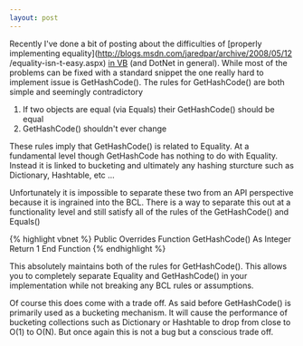 ```yaml
---
layout: post
---
```

Recently I've done a bit of posting about the difficulties of [properly implementing equality](http://blogs.msdn.com/jaredpar/archive/2008/05/12 /equality-isn-t-easy.aspx) [in VB](http://blogs.msdn.com/jaredpar/archive/2008/04/28/properly-implementing-equality-in-vb.aspx) (and DotNet in general).  While most of the problems can be fixed with a standard snippet the one really hard to implement issue is GetHashCode().  The rules for GetHashCode() are both simple and seemingly contradictory

  1. If two objects are equal (via Equals) their GetHashCode() should be equal
  2. GetHashCode() shouldn't ever change 

These rules imply that GetHashCode() is related to Equality.  At a fundamental level though GetHashCode has nothing to do with Equality.  Instead it is linked to bucketing and ultimately any hashing sturcture such as Dictionary, Hashtable, etc ...

Unfortunately it is impossible to separate these two from an API perspective because it is ingrained into the BCL.  There is a way to separate this out at a functionality level and still satisfy all of the rules of the GetHashCode() and Equals()

{% highlight vbnet %}
Public Overrides Function GetHashCode() As Integer
    Return 1
End Function
{% endhighlight %}

This absolutely maintains both of the rules for GetHashCode().  This allows you to completely separate Equality and GetHashCode() in your implementation while not breaking any BCL rules or assumptions.

Of course this does come with a trade off.  As said before GetHashCode() is primarily used as a bucketing mechanism.  It will cause the performance of bucketing collections such as Dictionary or Hashtable to drop from close to O(1) to O(N).  But once again this is not a bug but a conscious trade off.

